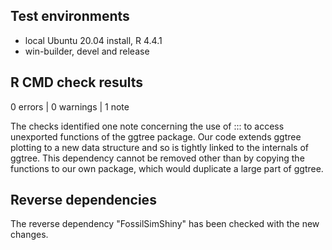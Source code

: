 ## Test environments
* local Ubuntu 20.04 install, R 4.4.1
* win-builder, devel and release

## R CMD check results

0 errors | 0 warnings | 1 note

The checks identified one note concerning the use of ::: to access unexported functions of the ggtree package.
Our code extends ggtree plotting to a new data structure and so is tightly linked to the internals of ggtree.
This dependency cannot be removed other than by copying the functions to our own package, which would duplicate a large part of ggtree.

## Reverse dependencies

The reverse dependency "FossilSimShiny" has been checked with the new changes.

